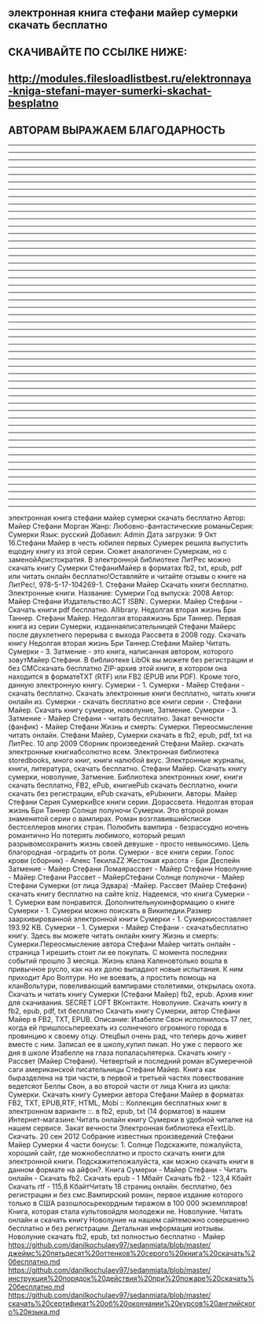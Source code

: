 электронная книга стефани майер сумерки скачать бесплатно
--------------------------------------------------
СКАЧИВАЙТЕ ПО ССЫЛКЕ НИЖЕ:
--------------------------------------------------
http://modules.filesloadlistbest.ru/elektronnaya-kniga-stefani-mayer-sumerki-skachat-besplatno
--------------------------------------------------
АВТОРАМ ВЫРАЖАЕМ БЛАГОДАРНОСТЬ
--------------------------------------------------
--------------------------------------------------
--------------------------------------------------
--------------------------------------------------
--------------------------------------------------
--------------------------------------------------
--------------------------------------------------
--------------------------------------------------
--------------------------------------------------
--------------------------------------------------
--------------------------------------------------
--------------------------------------------------
--------------------------------------------------
--------------------------------------------------
--------------------------------------------------
--------------------------------------------------
--------------------------------------------------
--------------------------------------------------
--------------------------------------------------
--------------------------------------------------
--------------------------------------------------
--------------------------------------------------
--------------------------------------------------
--------------------------------------------------
--------------------------------------------------
--------------------------------------------------
--------------------------------------------------
--------------------------------------------------
--------------------------------------------------
--------------------------------------------------
--------------------------------------------------
--------------------------------------------------
--------------------------------------------------
--------------------------------------------------
--------------------------------------------------
--------------------------------------------------
--------------------------------------------------
--------------------------------------------------
--------------------------------------------------
--------------------------------------------------
--------------------------------------------------
--------------------------------------------------
--------------------------------------------------
--------------------------------------------------
--------------------------------------------------
--------------------------------------------------
--------------------------------------------------
--------------------------------------------------
--------------------------------------------------
--------------------------------------------------
--------------------------------------------------
электронная книга стефани майер сумерки скачать бесплатно Автор: Майер Стефани Морган Жанр: Любовно-фантастические романыСерия: Сумерки Язык: русский Добавил: Admin Дата загрузки: 9 Окт 16.Стефани Майер в честь юбилея первых Сумерек решила выпустить ещодну книгу из этой серии. Сюжет аналогичен Сумеркам, но с заменойАристократия. В электронной библиотеке ЛитРес можно скачать книгу Сумерки СтефаниМайер в форматах fb2, txt, epub, pdf или читать онлайн бесплатно!Оставляйте и читайте отзывы о книге на ЛитРес!, 978-5-17-104269-1. Стефани Майер  Скачать книги бесплатно. Электронные книги. Название: Сумерки Год выпуска: 2008 Автор: Майер Стефани Издательство:АСТ ISBN:. Сумерки. Майер Стефани - Скачать книги pdf бесплатно. Allibrary. Недолгая вторая жизнь Бри Таннер. Стефани Майер. Недолгая втораяжизнь Бри Таннер. Первая книга из серии Сумерки, изданнаяписательницей Стефани Майерс после двухлетнего перерыва с выхода Рассвета в 2008 году. Скачать книгу Недолгая вторая жизнь Бри Таннер.Стефани Майер Читать. Сумерки - 3. Затмение - это книга, написанная автором, которого зовутМайер Стефани. В библиотеке LibOk вы можете без регистрации и без СМСскачать бесплатно ZIP-архив этой книги, в котором она находится в форматеТХТ (RTF) или FB2 (EPUB или PDF). Кроме того, данную электронную книгу. Сумерки - 1. Сумерки - Майер Стефани - скачать бесплатно. Скачать электронные книги бесплатно, читать книги онлайн из. Сумерки - скачать бесплатно все книги серии -. Стефани Майер. Cкачать книгу сумерки, новолуние, Затмение. Сумерки - 3. Затмение - Майер Стефани - читать бесплатно. Закат вечности (фанфик) - Майер Стефани
Жизнь и смерть: Сумерки. Переосмысление читать онлайн. Стефани Майер, Сумерки  скачать в fb2, epub, pdf, txt на ЛитРес. 10 апр 2009  Сборник произведений Стефани Майер.  скачать электронные книгиабсолютно всем. Электронная библиотека storedbooks, много книг, книги налюбой вкус. Электронные журналы, книги, литература, скачать бесплатно. Стефани Майер. Cкачать книгу сумерки, новолуние, Затмение. Библиотека электронных книг, книги скачать бесплатно, FB2, ePub, книгиePub скачать бесплатно, книги скачать без регистрации, ePub скачать, ePubкниги.  Авторы. Майер Стефани  Серия СумеркиВсе книги серии. Дорассвета. Недолгая вторая жизнь Бри Таннер  Солнце полуночи  Сумерки. Это второй роман знаменитой серии о вампирах. Роман возглавившийсписки бестселлеров многих стран. Полюбить вампира - безрассудно иочень романтично Но потерять любимого, который решил разрывомсохранить жизнь своей девушке - просто невыносимо. Цель благородная -оградить от роли. Сумерки - все книги серии. Голос крови (сборник) - Алекс ТекилаZZ Жестокая красота - Бри Деспейн  Затмение - Майер Стефани  Ломаярассвет - Майер Стефани  Новолуние - Майер Стефани  Рассвет - МайерСтефани  Солнце полуночи - Майер Стефани  Сумерки (от лица Эдвара) -Майер. Рассвет (Майер Стефани) скачать книгу бесплатно на сайте kniz. Надеемся, что книга Сумерки - 1. Сумерки вам понравится. Дополнительнуюинформацию о книге Сумерки - 1. Сумерки можно поискать в Википедии.Размер заархивированной электронной книги Сумерки - 1. Сумеркисоставляет 193.92 KB. Сумерки - 1. Сумерки - Майер Стефани - скачатьбесплатно книгу. Здесь вы можете читать онлайн книгу Жизнь и смерть: Сумерки.Переосмысление автора Стефани Майер читать онлайн - страница 1 ирешить стоит ли ее покупать. С момента последних событий прошло 3 месяца. Жизнь клана Каленовтолько вошла в привычное русло, как на их долю выпадают новые испытания. К ним приходит Аро Волтури. Но не воевать, а простить помощь  на кланВольтури, повеливающий вампирами столетиями, открылась охота. Скачать и читать книгу Сумерки  (Стефани Майер) fb2, epub. Архив книг для скачивания.  SECRET LOFT  ВКонтакте. Новолуние. Скачать книгу в fb2, epub, pdf, txt бесплатно
Скачать книгу Сумерки, автор Стефани Майер в FB2, TXT, EPUB. Описание: Изабелле Свон исполнилось 17 лет, когда ей пришлосьпереехать из солнечного огромного города в провинцию к своему отцу. Отецбыл очень рад, что теперь дочь живет вместе с ним. Записал ее в школу,купил пикап. Но уже с первого же дня в школе Изабелле на глаза попаласьпятерка. Скачать книгу - Рассвет (Майер Стефани). Четвертый и последний роман вСумеречной саги американской писательницы Стефани Майер. Книга как быразделена на три части, в первой и третьей частях повествование ведетсяот Беллы Свон, а во второй части от лица  Книга из цикла: Сумерки. Скачать книгу Сумерки автора Стефани Майер в форматах FB2, TXT, EPUB,RTF, HTML, Mobi :: Коллекция бесплатных книг в электронном варианте ::.  в fb2, epub, txt (14 форматов) в нашем Интернет-магазине.Читать онлайн книгу Сумерки в удобной читалке на нашем сервисе. Закат вечности  Электронная библиотека eTextLib. Скачать. 20 сен 2012  Собрание известных произведений Стефани Майер Сумерки 4 части бонусы: 1. Солнце  Подскажите, пожалуйста, хороший сайт, где можнобесплатно и просто скачать книги для электронной книги.  Подскажитепожалуйста, как можно скачать книги в данном формате на айфон?. Книга Сумерки - Майер Стефани - Читать онлайн - Скачать fb2. Cкачать epub - 1 Мбайт Cкачать fb2 - 123,4 Кбайт Cкачать rtf - 115,8 КбайтЧитать 18 страниц онлайн. бесплатно, без регистрации и без смс.Вампирский роман, первое издание которого только в США разошлосьрекордным тиражом в 100 000 экземпляров! Книга, которая стала культовойдля молодежи не. Новолуние. Читать онлайн и скачать книгу Новолуние на нашем сайтеможно совершенно бесплатно и без регистрации. Детальная информация иотзывы. Новолуние скачать fb2, epub, txt полностью бесплатно - Майер
https://github.com/danilkochulaev97/sedanmiata/blob/master/джеймс%20пятьдесят%20оттенков%20серого%20книга%20скачать%20бесплатно.md
https://github.com/danilkochulaev97/sedanmiata/blob/master/инструкция%20порядок%20действия%20при%20пожаре%20скачать%20бесплатно.md
https://github.com/danilkochulaev97/sedanmiata/blob/master/скачать%20сертификат%20об%20окончании%20курсов%20английского%20языка.md